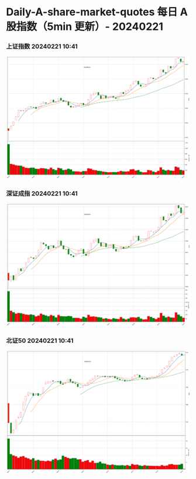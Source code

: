 
# Daily-A-share-market-quotes 每日 A 股指数（5min 更新）- 20240221

### 上证指数 20240221 10:41
![](./fig/2024/2/20240221-sh000001.png)

### 深证成指 20240221 10:41
![](./fig/2024/2/20240221-sz399001.png)

### 北证50 20240221 10:41
![](./fig/2024/2/20240221-bj899050.png)
